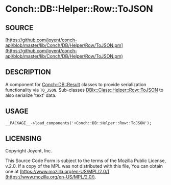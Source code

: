 # Conch::DB::Helper::Row::ToJSON

## SOURCE

[https://github.com/joyent/conch-api/blob/master/lib/Conch/DB/Helper/Row/ToJSON.pm](https://github.com/joyent/conch-api/blob/master/lib/Conch/DB/Helper/Row/ToJSON.pm)

## DESCRIPTION

A component for [Conch::DB::Result](../modules/Conch%3A%3ADB%3A%3AResult) classes to provide serialization functionality via `TO_JSON`.
Sub-classes [DBIx::Class::Helper::Row::ToJSON](https://metacpan.org/pod/DBIx%3A%3AClass%3A%3AHelper%3A%3ARow%3A%3AToJSON) to also serialize 'text' data.

## USAGE

```
__PACKAGE__->load_components('+Conch::DB::Helper::Row::ToJSON');
```

## LICENSING

Copyright Joyent, Inc.

This Source Code Form is subject to the terms of the Mozilla Public License,
v.2.0. If a copy of the MPL was not distributed with this file, You can obtain
one at [https://www.mozilla.org/en-US/MPL/2.0/](https://www.mozilla.org/en-US/MPL/2.0/).
